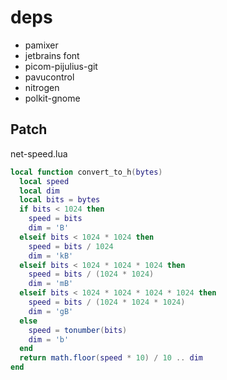 # deps

- pamixer
- jetbrains font
- picom-pijulius-git
- pavucontrol
- nitrogen
- polkit-gnome

## Patch

net-speed.lua

```lua
local function convert_to_h(bytes)
  local speed
  local dim
  local bits = bytes
  if bits < 1024 then
    speed = bits
    dim = 'B'
  elseif bits < 1024 * 1024 then
    speed = bits / 1024
    dim = 'kB'
  elseif bits < 1024 * 1024 * 1024 then
    speed = bits / (1024 * 1024)
    dim = 'mB'
  elseif bits < 1024 * 1024 * 1024 * 1024 then
    speed = bits / (1024 * 1024 * 1024)
    dim = 'gB'
  else
    speed = tonumber(bits)
    dim = 'b'
  end
  return math.floor(speed * 10) / 10 .. dim
end
```
